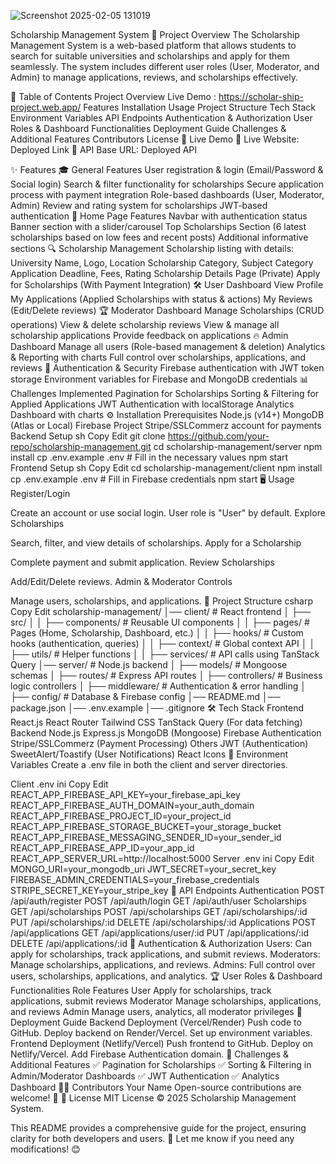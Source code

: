 


![Screenshot 2025-02-05 131019](https://github.com/user-attachments/assets/2b659c31-4a19-4037-bd68-c6a9da866dd8)






Scholarship Management System
📌 Project Overview
The Scholarship Management System is a web-based platform that allows students to search for suitable universities and scholarships and apply for them seamlessly. The system includes different user roles (User, Moderator, and Admin) to manage applications, reviews, and scholarships effectively.

📖 Table of Contents
Project Overview
Live Demo : https://scholar-ship-project.web.app/
Features
Installation
Usage
Project Structure
Tech Stack
Environment Variables
API Endpoints
Authentication & Authorization
User Roles & Dashboard Functionalities
Deployment Guide
Challenges & Additional Features
Contributors
License
🚀 Live Demo
🔗 Live Website: Deployed Link
🔗 API Base URL: Deployed API

✨ Features
🎓 General Features
User registration & login (Email/Password & Social login)
Search & filter functionality for scholarships
Secure application process with payment integration
Role-based dashboards (User, Moderator, Admin)
Review and rating system for scholarships
JWT-based authentication
📌 Home Page Features
Navbar with authentication status
Banner section with a slider/carousel
Top Scholarships Section (6 latest scholarships based on low fees and recent posts)
Additional informative sections
🔍 Scholarship Management
Scholarship listing with details:
University Name, Logo, Location
Scholarship Category, Subject Category
Application Deadline, Fees, Rating
Scholarship Details Page (Private)
Apply for Scholarships (With Payment Integration)
🛠️ User Dashboard
View Profile
My Applications (Applied Scholarships with status & actions)
My Reviews (Edit/Delete reviews)
🏆 Moderator Dashboard
Manage Scholarships (CRUD operations)
View & delete scholarship reviews
View & manage all scholarship applications
Provide feedback on applications
🔥 Admin Dashboard
Manage all users (Role-based management & deletion)
Analytics & Reporting with charts
Full control over scholarships, applications, and reviews
🔐 Authentication & Security
Firebase authentication with JWT token storage
Environment variables for Firebase and MongoDB credentials
📊 Challenges Implemented
Pagination for Scholarships
Sorting & Filtering for Applied Applications
JWT Authentication with localStorage
Analytics Dashboard with charts
⚙️ Installation
Prerequisites
Node.js (v14+)
MongoDB (Atlas or Local)
Firebase Project
Stripe/SSLCommerz account for payments
Backend Setup
sh
Copy
Edit
git clone https://github.com/your-repo/scholarship-management.git
cd scholarship-management/server
npm install
cp .env.example .env  # Fill in the necessary values
npm start
Frontend Setup
sh
Copy
Edit
cd scholarship-management/client
npm install
cp .env.example .env  # Fill in Firebase credentials
npm start
🖥️ Usage
Register/Login

Create an account or use social login.
User role is "User" by default.
Explore Scholarships

Search, filter, and view details of scholarships.
Apply for a Scholarship

Complete payment and submit application.
Review Scholarships

Add/Edit/Delete reviews.
Admin & Moderator Controls

Manage users, scholarships, and applications.
📁 Project Structure
csharp
Copy
Edit
scholarship-management/
│── client/                # React frontend
│   ├── src/
│   │   ├── components/    # Reusable UI components
│   │   ├── pages/         # Pages (Home, Scholarship, Dashboard, etc.)
│   │   ├── hooks/         # Custom hooks (authentication, queries)
│   │   ├── context/       # Global context API
│   │   ├── utils/         # Helper functions
│   │   ├── services/      # API calls using TanStack Query
│── server/                # Node.js backend
│   ├── models/            # Mongoose schemas
│   ├── routes/            # Express API routes
│   ├── controllers/       # Business logic controllers
│   ├── middleware/        # Authentication & error handling
│   ├── config/            # Database & Firebase config
│── README.md
│── package.json
│── .env.example
│── .gitignore
🛠️ Tech Stack
Frontend
React.js
React Router
Tailwind CSS
TanStack Query (For data fetching)
Backend
Node.js
Express.js
MongoDB (Mongoose)
Firebase Authentication
Stripe/SSLCommerz (Payment Processing)
Others
JWT (Authentication)
SweetAlert/Toastify (User Notifications)
React Icons
🔑 Environment Variables
Create a .env file in both the client and server directories.

Client .env
ini
Copy
Edit
REACT_APP_FIREBASE_API_KEY=your_firebase_api_key
REACT_APP_FIREBASE_AUTH_DOMAIN=your_auth_domain
REACT_APP_FIREBASE_PROJECT_ID=your_project_id
REACT_APP_FIREBASE_STORAGE_BUCKET=your_storage_bucket
REACT_APP_FIREBASE_MESSAGING_SENDER_ID=your_sender_id
REACT_APP_FIREBASE_APP_ID=your_app_id
REACT_APP_SERVER_URL=http://localhost:5000
Server .env
ini
Copy
Edit
MONGO_URI=your_mongodb_uri
JWT_SECRET=your_secret_key
FIREBASE_ADMIN_CREDENTIALS=your_firebase_credentials
STRIPE_SECRET_KEY=your_stripe_key
🔌 API Endpoints
Authentication
POST /api/auth/register
POST /api/auth/login
GET /api/auth/user
Scholarships
GET /api/scholarships
POST /api/scholarships
GET /api/scholarships/:id
PUT /api/scholarships/:id
DELETE /api/scholarships/:id
Applications
POST /api/applications
GET /api/applications/user/:id
PUT /api/applications/:id
DELETE /api/applications/:id
🔐 Authentication & Authorization
Users: Can apply for scholarships, track applications, and submit reviews.
Moderators: Manage scholarships, applications, and reviews.
Admins: Full control over users, scholarships, applications, and analytics.
🏆 User Roles & Dashboard Functionalities
Role	Features
User	Apply for scholarships, track applications, submit reviews
Moderator	Manage scholarships, applications, and reviews
Admin	Manage users, analytics, all moderator privileges
🚀 Deployment Guide
Backend Deployment (Vercel/Render)
Push code to GitHub.
Deploy backend on Render/Vercel.
Set up environment variables.
Frontend Deployment (Netlify/Vercel)
Push frontend to GitHub.
Deploy on Netlify/Vercel.
Add Firebase Authentication domain.
🎯 Challenges & Additional Features
✅ Pagination for Scholarships
✅ Sorting & Filtering in Admin/Moderator Dashboards
✅ JWT Authentication
✅ Analytics Dashboard
👨‍💻 Contributors
Your Name
Open-source contributions are welcome! 🎉
📜 License
MIT License © 2025 Scholarship Management System.

This README provides a comprehensive guide for the project, ensuring clarity for both developers and users. 🚀 Let me know if you need any modifications! 😊
